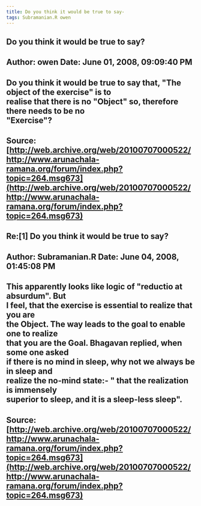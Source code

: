 ```yaml
--- 
title: Do you think it would be true to say-   
tags: Subramanian.R owen  
---  
```

## Do you think it would be true to say?  
Author: owen                Date: June 01, 2008, 09:09:40 PM  
---  
Do you think it would be true to say that, "The object of the exercise" is to  
realise that there is no "Object" so, therefore there needs to be no  
"Exercise"?
 ---  
Source:[http://web.archive.org/web/20100707000522/http://www.arunachala-ramana.org/forum/index.php?topic=264.msg673](http://web.archive.org/web/20100707000522/http://www.arunachala-ramana.org/forum/index.php?topic=264.msg673)   
---  

## Re:[1] Do you think it would be true to say?  
Author: Subramanian.R       Date: June 04, 2008, 01:45:08 PM  
---  
This apparently looks like logic of "reductio at absurdum". But   
I feel, that the exercise is essential to realize that you are   
the Object. The way leads to the goal to enable one to realize   
that you are the Goal. Bhagavan replied, when some one asked   
if there is no mind in sleep, why not we always be in sleep and   
realize the no-mind state:- " that the realization is immensely   
superior to sleep, and it is a sleep-less sleep".
 ---  
Source:[http://web.archive.org/web/20100707000522/http://www.arunachala-ramana.org/forum/index.php?topic=264.msg673](http://web.archive.org/web/20100707000522/http://www.arunachala-ramana.org/forum/index.php?topic=264.msg673)   
---  

